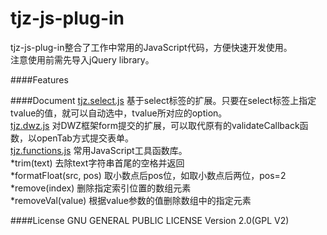 tjz-js-plug-in
==============
tjz-js-plug-in整合了工作中常用的JavaScript代码，方便快速开发使用。  
注意使用前需先导入jQuery library。

####Features

####Document
[tjz.select.js](src/tjz.select.js) 基于select标签的扩展。只要在select标签上指定tvalue的值，就可以自动选中，tvalue所对应的option。  
[tjz.dwz.js](src/tjz.dwz.js) 对DWZ框架form提交的扩展，可以取代原有的validateCallback函数，以openTab方式提交表单。  
[tjz.functions.js](src/tjz.functions.js) 常用JavaScript工具函数库。  
	*trim(text) 去除text字符串首尾的空格并返回  
	*formatFloat(src, pos) 取小数点后pos位，如取小数点后两位，pos=2  
    *remove(index) 删除指定索引位置的数组元素  
    *removeVal(value) 根据value参数的值删除数组中的指定元素  

####License
GNU GENERAL PUBLIC LICENSE Version 2.0(GPL V2)
